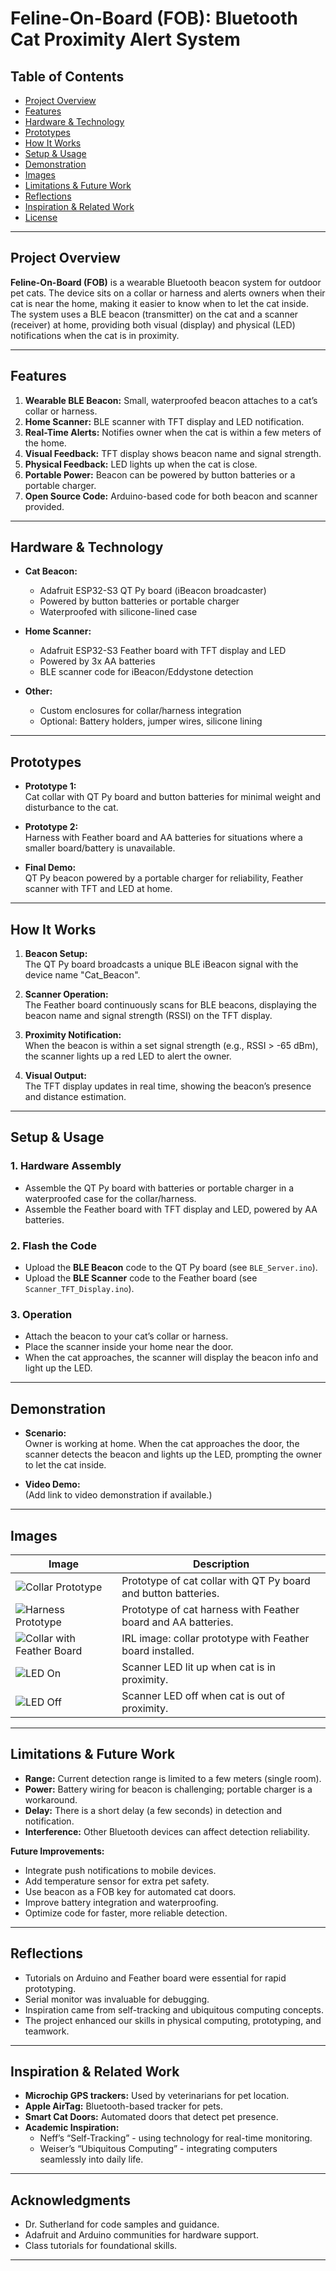 # Feline-On-Board (FOB): Bluetooth Cat Proximity Alert System

## Table of Contents

- [Project Overview](#project-overview)
- [Features](#features)
- [Hardware & Technology](#hardware--technology)
- [Prototypes](#prototypes)
- [How It Works](#how-it-works)
- [Setup & Usage](#setup--usage)
- [Demonstration](#demonstration)
- [Images](#images)
- [Limitations & Future Work](#limitations--future-work)
- [Reflections](#reflections)
- [Inspiration & Related Work](#inspiration--related-work)
- [License](#license)

---

## Project Overview

**Feline-On-Board (FOB)** is a wearable Bluetooth beacon system for outdoor pet cats. The device sits on a collar or harness and alerts owners when their cat is near the home, making it easier to know when to let the cat inside. The system uses a BLE beacon (transmitter) on the cat and a scanner (receiver) at home, providing both visual (display) and physical (LED) notifications when the cat is in proximity.

---

## Features

1. **Wearable BLE Beacon:** Small, waterproofed beacon attaches to a cat’s collar or harness.
2. **Home Scanner:** BLE scanner with TFT display and LED notification.
3. **Real-Time Alerts:** Notifies owner when the cat is within a few meters of the home.
4. **Visual Feedback:** TFT display shows beacon name and signal strength.
5. **Physical Feedback:** LED lights up when the cat is close.
6. **Portable Power:** Beacon can be powered by button batteries or a portable charger.
7. **Open Source Code:** Arduino-based code for both beacon and scanner provided.

---

## Hardware & Technology

- **Cat Beacon:**
  - Adafruit ESP32-S3 QT Py board (iBeacon broadcaster)
  - Powered by button batteries or portable charger
  - Waterproofed with silicone-lined case

- **Home Scanner:**
  - Adafruit ESP32-S3 Feather board with TFT display and LED
  - Powered by 3x AA batteries
  - BLE scanner code for iBeacon/Eddystone detection

- **Other:**
  - Custom enclosures for collar/harness integration
  - Optional: Battery holders, jumper wires, silicone lining

---

## Prototypes

- **Prototype 1:**  
  Cat collar with QT Py board and button batteries for minimal weight and disturbance to the cat.

- **Prototype 2:**  
  Harness with Feather board and AA batteries for situations where a smaller board/battery is unavailable.

- **Final Demo:**  
  QT Py beacon powered by a portable charger for reliability, Feather scanner with TFT and LED at home.

---

## How It Works

1. **Beacon Setup:**  
   The QT Py board broadcasts a unique BLE iBeacon signal with the device name "Cat_Beacon".

2. **Scanner Operation:**  
   The Feather board continuously scans for BLE beacons, displaying the beacon name and signal strength (RSSI) on the TFT display.

3. **Proximity Notification:**  
   When the beacon is within a set signal strength (e.g., RSSI > -65 dBm), the scanner lights up a red LED to alert the owner.

4. **Visual Output:**  
   The TFT display updates in real time, showing the beacon’s presence and distance estimation.

---

## Setup & Usage

### 1. Hardware Assembly

- Assemble the QT Py board with batteries or portable charger in a waterproofed case for the collar/harness.
- Assemble the Feather board with TFT display and LED, powered by AA batteries.

### 2. Flash the Code

- Upload the **BLE Beacon** code to the QT Py board (see `BLE_Server.ino`).
- Upload the **BLE Scanner** code to the Feather board (see `Scanner_TFT_Display.ino`).

### 3. Operation

- Attach the beacon to your cat’s collar or harness.
- Place the scanner inside your home near the door.
- When the cat approaches, the scanner will display the beacon info and light up the LED.

---

## Demonstration

- **Scenario:**  
  Owner is working at home. When the cat approaches the door, the scanner detects the beacon and lights up the LED, prompting the owner to let the cat inside.

- **Video Demo:**  
  (Add link to video demonstration if available.)

---

## Images

| Image | Description |
|-------|-------------|
| ![Collar Prototype](Collar_prototype.jpg) | Prototype of cat collar with QT Py board and button batteries. |
| ![Harness Prototype](Harness_Prototype.jpg) | Prototype of cat harness with Feather board and AA batteries. |
| ![Collar with Feather Board](Collar_Prototype_IRL.jpg) | IRL image: collar prototype with Feather board installed. |
| ![LED On](Close_proximity.jpg) | Scanner LED lit up when cat is in proximity. |
| ![LED Off](Far_Proximity.jpg) | Scanner LED off when cat is out of proximity. |

---

## Limitations & Future Work

- **Range:** Current detection range is limited to a few meters (single room).
- **Power:** Battery wiring for beacon is challenging; portable charger is a workaround.
- **Delay:** There is a short delay (a few seconds) in detection and notification.
- **Interference:** Other Bluetooth devices can affect detection reliability.

**Future Improvements:**
- Integrate push notifications to mobile devices.
- Add temperature sensor for extra pet safety.
- Use beacon as a FOB key for automated cat doors.
- Improve battery integration and waterproofing.
- Optimize code for faster, more reliable detection.

---

## Reflections

- Tutorials on Arduino and Feather board were essential for rapid prototyping.
- Serial monitor was invaluable for debugging.
- Inspiration came from self-tracking and ubiquitous computing concepts.
- The project enhanced our skills in physical computing, prototyping, and teamwork.

---

## Inspiration & Related Work

- **Microchip GPS trackers:** Used by veterinarians for pet location.
- **Apple AirTag:** Bluetooth-based tracker for pets.
- **Smart Cat Doors:** Automated doors that detect pet presence.
- **Academic Inspiration:**  
  - Neff’s “Self-Tracking” - using technology for real-time monitoring.
  - Weiser’s “Ubiquitous Computing” - integrating computers seamlessly into daily life.

---

## Acknowledgments

- Dr. Sutherland for code samples and guidance.
- Adafruit and Arduino communities for hardware support.
- Class tutorials for foundational skills.

---
